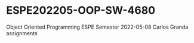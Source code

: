 # ESPE202205-OOP-SW-4680
Object Oriented Programming ESPE Semester 2022-05-08
Carlos Granda assignments
